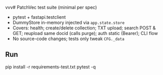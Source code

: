 vvv# PatchVec test suite (minimal per spec)

- pytest + fastapi.testclient
- DummyStore in-memory injected via `app.state.store`
- Covers: health; create/delete collection; TXT upload; search POST & GET; reupload same docid (calls purge); auth static (Bearer); CLI flow
- No source-code changes; tests only tweak `CFG._data`

## Run
pip install -r requirements-test.txt
pytest -q
